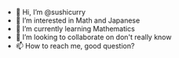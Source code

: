 - 👋 Hi, I’m @sushicurry
- 👀 I’m interested in Math and Japanese
- 🌱 I’m currently learning Mathematics
- 💞️ I’m looking to collaborate on don't really know
- 📫 How to reach me, good question? 

<!---
sushicurry/sushicurry is a ✨ special ✨ repository because its `README.md` (this file) appears on your GitHub profile.
You can click the Preview link to take a look at your changes.
--->
